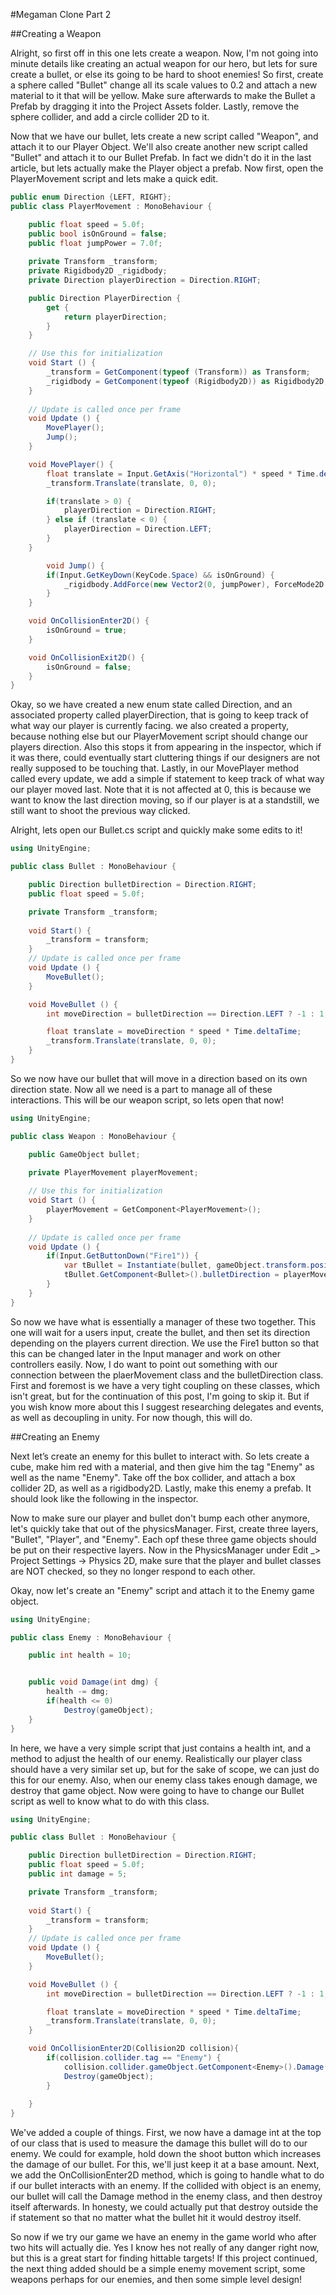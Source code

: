 #Megaman Clone Part 2

##Creating a Weapon

Alright, so first off in this one lets create a weapon.  Now, I'm not going into minute details like creating an actual weapon for our hero, but lets for sure create a bullet, or else its going to be hard to shoot enemies!  So first, create a sphere called "Bullet" change all its scale values to 0.2 and attach a new material to it that will be yellow.  Make sure afterwards to make the Bullet a Prefab by dragging it into the Project Assets folder.  Lastly, remove the sphere collider, and add a circle collider 2D to it. 

Now that we have our bullet, lets create a new script called "Weapon", and attach it to our Player Object. We'll also create another new script called "Bullet" and attach it to our Bullet Prefab. In fact we didn't do it in the last article, but lets actually make the Player object a prefab.  Now first, open the PlayerMovement script and lets make a quick edit.

``` c#
public enum Direction {LEFT, RIGHT};
public class PlayerMovement : MonoBehaviour {

	public float speed = 5.0f;
	public bool isOnGround = false;
	public float jumpPower = 7.0f;
	
	private Transform _transform;
	private Rigidbody2D _rigidbody;
	private Direction playerDirection = Direction.RIGHT;

	public Direction PlayerDirection {
		get {
			return playerDirection;
		}
	}

	// Use this for initialization
	void Start () {
		_transform = GetComponent(typeof (Transform)) as Transform;
		_rigidbody = GetComponent(typeof (Rigidbody2D)) as Rigidbody2D;
	}
	
	// Update is called once per frame
	void Update () {
		MovePlayer();
		Jump();
	}

	void MovePlayer() {
		float translate = Input.GetAxis("Horizontal") * speed * Time.deltaTime;
		_transform.Translate(translate, 0, 0);

		if(translate > 0) {
			playerDirection = Direction.RIGHT;
		} else if (translate < 0) {
			playerDirection = Direction.LEFT;
		}
	}

		void Jump() {
		if(Input.GetKeyDown(KeyCode.Space) && isOnGround) {
			_rigidbody.AddForce(new Vector2(0, jumpPower), ForceMode2D.Impulse);
		}
	}

	void OnCollisionEnter2D() {
		isOnGround = true;
	}

	void OnCollisionExit2D() {
		isOnGround = false;
	}
}
```
Okay, so we have created a new enum state called Direction, and an associated property called playerDirection, that is going to keep track of what way our player is currently facing.  we also created a property, because nothing else but our PlayerMovement script should change our players direction.  Also this stops it from appearing in the inspector, which if it was there, could eventually start cluttering things if our designers are not really supposed to be touching that.  Lastly, in our MovePlayer method called every update, we add a simple if statement to keep track of what way our player moved last.  Note that it is not affected at 0, this is because we want to know the last direction moving, so if our player is at a standstill, we still want to shoot the previous way clicked.

Alright, lets open our Bullet.cs script and quickly make some edits to it!

``` c#
using UnityEngine;

public class Bullet : MonoBehaviour {

	public Direction bulletDirection = Direction.RIGHT;
	public float speed = 5.0f;

	private Transform _transform;
	
	void Start() {
		_transform = transform;
	}
	// Update is called once per frame
	void Update () {
		MoveBullet();
	}

	void MoveBullet () {
		int moveDirection = bulletDirection == Direction.LEFT ? -1 : 1;

		float translate = moveDirection * speed * Time.deltaTime;
		_transform.Translate(translate, 0, 0);
	}
}
```
So we now have our bullet that will move in a direction based on its own direction state.  Now all we need is a part to manage all of these interactions.  This will be our weapon script, so lets open that now!

``` c#
using UnityEngine;

public class Weapon : MonoBehaviour {

	public GameObject bullet;
	
	private PlayerMovement playerMovement;

	// Use this for initialization
	void Start () {
		playerMovement = GetComponent<PlayerMovement>();
	}
	
	// Update is called once per frame
	void Update () {
		if(Input.GetButtonDown("Fire1")) {
			var tBullet = Instantiate(bullet, gameObject.transform.position, bullet.transform.rotation) as GameObject;
			tBullet.GetComponent<Bullet>().bulletDirection = playerMovement.PlayerDirection;
		}
	}
}
```

So now we have what is essentially a manager of these two together.  This one will wait for a users input, create the bullet, and then set its direction depending on the players current direction.  We use the Fire1 button so that this can be changed later in the Input manager and work on other controllers easily.  Now, I do want to point out something with our connection between the plaerMovement class and the bulletDirection class.  First and foremost is we have a very tight coupling on these classes, which isn't great, but for the continuation of this post, I'm going to skip it.  But if you wish know more about this I suggest researching delegates and events, as well as decoupling in unity.  For now though, this will do.

##Creating an Enemy

Next let’s create an enemy for this bullet to interact with.  So lets create a cube, make him red with a material, and then give him the tag "Enemy" as well as the name "Enemy".  Take off the box collider, and attach a box collider 2D, as well as a rigidbody2D.  Lastly, make this enemy a prefab.  It should look like the following in the inspector.

Now to make sure our player and bullet don't bump each other anymore, let's quickly take that out of the physicsManager.  First, create three layers, "Bullet", "Player", and "Enemy".  Each opf these three game objects should be put on their respective layers.  Now in the PhysicsManager under Edit _> Project Settings -> Physics 2D, make sure that the player and bullet classes are NOT checked, so they no longer respond to each other.

Okay, now let's create an "Enemy" script and attach it to the Enemy game object.

``` c#
using UnityEngine;

public class Enemy : MonoBehaviour {

	public int health = 10;


	public void Damage(int dmg) {
		health -= dmg;
		if(health <= 0)
			Destroy(gameObject);
	}
}
```

In here, we have a very simple script that just contains a health int, and a method to adjust the health of our enemy.  Realistically our player class should have a very similar set up, but for the sake of scope, we can just do this for our enemy. Also, when our enemy class takes enough damage, we destroy that game object. Now were going to have to change our Bullet script as well to know what to do with this class.

``` C#
using UnityEngine;

public class Bullet : MonoBehaviour {

	public Direction bulletDirection = Direction.RIGHT;
	public float speed = 5.0f;
	public int damage = 5;

	private Transform _transform;
	
	void Start() {
		_transform = transform;
	}
	// Update is called once per frame
	void Update () {
		MoveBullet();
	}

	void MoveBullet () {
		int moveDirection = bulletDirection == Direction.LEFT ? -1 : 1;

		float translate = moveDirection * speed * Time.deltaTime;
		_transform.Translate(translate, 0, 0);
	}

	void OnCollisionEnter2D(Collision2D collision){
		if(collision.collider.tag == "Enemy") {
			collision.collider.gameObject.GetComponent<Enemy>().Damage(damage);
			Destroy(gameObject);
		}
		
	}
}
```

We've added a couple of things.  First, we now have a damage int at the top of our class that is used to measure the damage this bullet will do to our enemy.  We could for example, hold down the shoot button which increases the damage of our bullet.  For this, we'll just keep it at a base amount.  Next, we add the OnCollisionEnter2D method, which is going to handle what to do if our bullet interacts with an enemy.  If the collided with object is an enemy, our bullet will call the Damage method in the enemy class, and then destroy itself afterwards.  In honesty, we could actually put that destroy outside the if statement so that no matter what the bullet hit it would destroy itself.

So now if we try our game we have an enemy in the game world who after two hits will actually die.  Yes I know hes not really of any danger right now, but this is a great start for finding hittable targets!  If this project continued, the next thing added should be a simple enemy movement script, some weapons perhaps for our enemies, and then some simple level design!